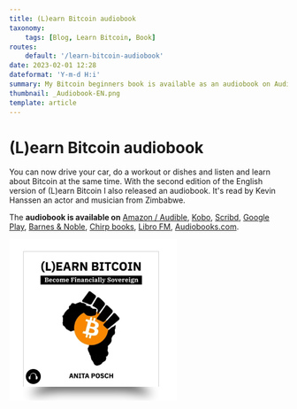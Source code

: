 ```yaml
---
title: (L)earn Bitcoin audiobook
taxonomy:
    tags: [Blog, Learn Bitcoin, Book]
routes:
    default: '/learn-bitcoin-audiobook'
date: 2023-02-01 12:28
dateformat: 'Y-m-d H:i'
summary: My Bitcoin beginners book is available as an audiobook on Audible and many other platforms. It was produced and narrated by Kevin Hanssen a Zimbabwean actor and musician.
thumbnail: _Audiobook-EN.png
template: article
---
```


# (L)earn Bitcoin audiobook

You can now drive your car, do a workout or dishes and listen and learn about Bitcoin at the same time. With the second edition of the English version of (L)earn Bitcoin I also released an audiobook. It's read by Kevin Hanssen an actor and musician from Zimbabwe.

The <strong>audiobook is available on</strong>
[Amazon / Audible](https://geni.us/lb-audio),  <a href="https://www.kobo.com/us/en/audiobook/l-earn-bitcoin-1">Kobo</a>, <a href="https://www.scribd.com/audiobook/595274665/L-earn-Bitcoin-Become-Financially-Sovereign">Scribd</a>, <a href="https://play.google.com/store/audiobooks/details/Anita_Posch_L_earn_Bitcoin?id=AQAAAECC43mj6M">Google Play</a>, <a href="https://www.barnesandnoble.com/w/bookanita-posch/1142268218">Barnes & Noble</a>, <a href="https://www.chirpbooks.com/audiobooks/l-earn-bitcoin-by-anita-posch">Chirp books</a>, <a href="https://libro.fm/audiobooks/9783950504354">Libro FM</a>, <a href="https://www.audiobooks.com/audiobook/l-earn-bitcoin-become-financially-sovereign/625518">Audiobooks.com</a>.

![](_audiobook-kobo.png)